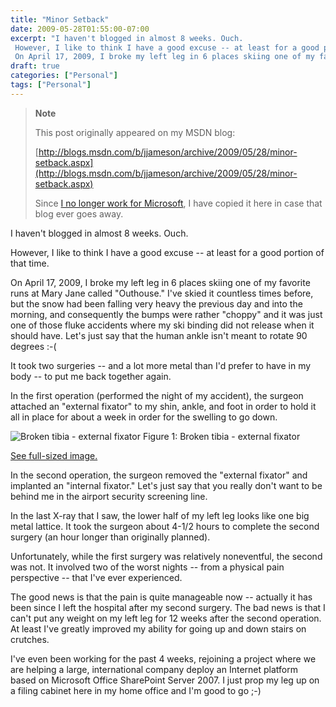 ```yaml
---
title: "Minor Setback"
date: 2009-05-28T01:55:00-07:00
excerpt: "I haven't blogged in almost 8 weeks. Ouch. 
 However, I like to think I have a good excuse -- at least for a good portion of that time. 
 On April 17, 2009, I broke my left leg in 6 places skiing one of my favorite runs at Mary Jane called \"Outhouse..."
draft: true
categories: ["Personal"]
tags: ["Personal"]
---
```


> **Note**
>
> This post originally appeared on my MSDN blog:
>
> [http://blogs.msdn.com/b/jjameson/archive/2009/05/28/minor-setback.aspx](http://blogs.msdn.com/b/jjameson/archive/2009/05/28/minor-setback.aspx)
>
> Since [I no longer work for Microsoft](/blog/jjameson/2011/09/02/last-day-with-microsoft), I have copied it here in case that blog                 ever goes away.

I haven't blogged in almost 8 weeks. Ouch.

However, I like to think I have a good excuse -- at least for a good portion of         that time.

On April 17, 2009, I broke my left leg in 6 places skiing one of my favorite runs         at Mary Jane called "Outhouse." I've skied it countless times before, but the snow         had been falling very heavy the previous day and into the morning, and consequently         the bumps were rather "choppy" and it was just one of those fluke accidents where         my ski binding did not release when it should have. Let's just say that the human         ankle isn't meant to rotate 90 degrees :-(

It took two surgeries -- and a lot more metal than I'd prefer to have in my body         -- to put me back together again.

In the first operation (performed the night of my accident), the surgeon attached         an "external fixator" to my shin, ankle, and foot in order to hold it all in place         for about a week in order for the swelling to go down.

![Broken tibia - external fixator](https://www.technologytoolbox.com/blog/images/www_technologytoolbox_com/blog/jjameson/15/r_Broken%20Tibia%20-%20External%20Fixators.jpg)
Figure 1: Broken tibia - external fixator

[See full-sized image.](/blog/images/www_technologytoolbox_com/blog/jjameson/15/o_Broken%20Tibia%20-%20External%20Fixators.jpg)

In the second operation, the surgeon removed the "external fixator" and implanted         an "internal fixator." Let's just say that you really don't want to be behind me         in the airport security screening line.

In the last X-ray that I saw, the lower half of my left leg looks like one big metal         lattice. It took the surgeon about 4-1/2 hours to complete the second surgery (an         hour longer than originally planned).

Unfortunately, while the first surgery was relatively noneventful, the second was         not. It involved two of the worst nights -- from a physical pain perspective --         that I've ever experienced.

The good news is that the pain is quite manageable now -- actually it has been since         I left the hospital after my second surgery. The bad news is that I can't put any         weight on my left leg for 12 weeks after the second operation. At least I've greatly         improved my ability for going up and down stairs on crutches.

I've even been working for the past 4 weeks, rejoining a project where we are helping         a large, international company deploy an Internet platform based on Microsoft Office         SharePoint Server 2007. I just prop my leg up on a filing cabinet here in my home         office and I'm good to go ;-)

